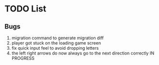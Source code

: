 # TODO List


## Bugs

1. migration command to generate migration diff
2. player got stuck on the loading game screen
3. fix quick input feel to avoid dropping letters
4. the left right arrows do now always go to the next direction correctly IN PROGRESS

